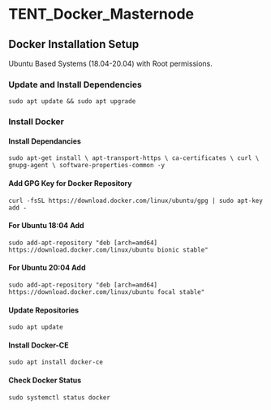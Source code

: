# TENT_Docker_Masternode

## Docker Installation Setup

Ubuntu Based Systems (18.04-20.04) with Root permissions.

### Update and Install Dependencies

```sudo apt update && sudo apt upgrade```

### Install Docker

#### Install Dependancies

```sudo apt-get install \ apt-transport-https \ ca-certificates \ curl \ gnupg-agent \ software-properties-common -y```

#### Add GPG Key for Docker Repository

```curl -fsSL https://download.docker.com/linux/ubuntu/gpg | sudo apt-key add -```

#### For Ubuntu 18:04 Add

```sudo add-apt-repository "deb [arch=amd64] https://download.docker.com/linux/ubuntu bionic stable"```

#### For Ubuntu 20:04 Add

```sudo add-apt-repository "deb [arch=amd64] https://download.docker.com/linux/ubuntu focal stable"```

#### Update Repositories

```sudo apt update```

#### Install Docker-CE

```sudo apt install docker-ce```

#### Check Docker Status

```sudo systemctl status docker```

